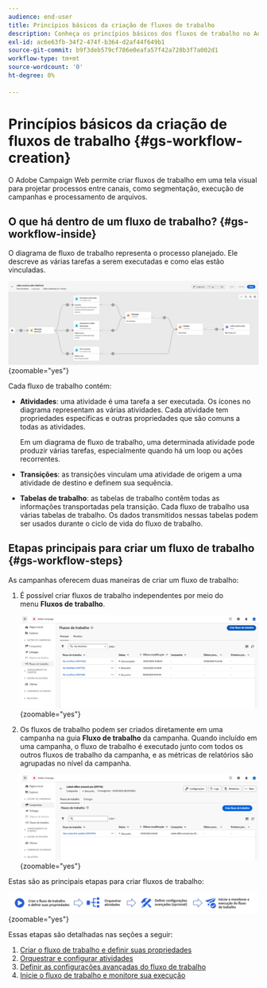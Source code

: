```yaml
---
audience: end-user
title: Princípios básicos da criação de fluxos de trabalho
description: Conheça os princípios básicos dos fluxos de trabalho no Adobe Campaign Web
exl-id: ac6e63fb-34f2-474f-b364-d2af44f649b1
source-git-commit: b9f3deb579cf786e0eafa57f42a728b3f7a002d1
workflow-type: tm+mt
source-wordcount: '0'
ht-degree: 0%

---
```


# Princípios básicos da criação de fluxos de trabalho {#gs-workflow-creation}

O Adobe Campaign Web permite criar fluxos de trabalho em uma tela visual para projetar processos entre canais, como segmentação, execução de campanhas e processamento de arquivos.

## O que há dentro de um fluxo de trabalho? {#gs-workflow-inside}

O diagrama de fluxo de trabalho representa o processo planejado. Ele descreve as várias tarefas a serem executadas e como elas estão vinculadas.

![Diagrama de exemplo de fluxo de trabalho mostrando tarefas e suas conexões](assets/workflow-example.png){zoomable="yes"}

Cada fluxo de trabalho contém:

* **Atividades**: uma atividade é uma tarefa a ser executada. Os ícones no diagrama representam as várias atividades. Cada atividade tem propriedades específicas e outras propriedades que são comuns a todas as atividades.

  Em um diagrama de fluxo de trabalho, uma determinada atividade pode produzir várias tarefas, especialmente quando há um loop ou ações recorrentes.

* **Transições**: as transições vinculam uma atividade de origem a uma atividade de destino e definem sua sequência.

* **Tabelas de trabalho**: as tabelas de trabalho contêm todas as informações transportadas pela transição. Cada fluxo de trabalho usa várias tabelas de trabalho. Os dados transmitidos nessas tabelas podem ser usados durante o ciclo de vida do fluxo de trabalho.

## Etapas principais para criar um fluxo de trabalho {#gs-workflow-steps}

As campanhas oferecem duas maneiras de criar um fluxo de trabalho:

1. É possível criar fluxos de trabalho independentes por meio do menu **Fluxos de trabalho**.

   ![Captura de tela da interface para criação de um fluxo de trabalho independente](assets/create-a-standalone-wf.png){zoomable="yes"}

1. Os fluxos de trabalho podem ser criados diretamente em uma campanha na guia **Fluxo de trabalho** da campanha. Quando incluído em uma campanha, o fluxo de trabalho é executado junto com todos os outros fluxos de trabalho da campanha, e as métricas de relatórios são agrupadas no nível da campanha.

   ![Captura de tela da interface para criação de um fluxo de trabalho dentro de uma campanha](assets/create-a-wf-from-a-campaign.png){zoomable="yes"}

Estas são as principais etapas para criar fluxos de trabalho:

![Diagrama mostrando o processo de criação do fluxo de trabalho](assets/workflow-creation-process.png){zoomable="yes"}

Essas etapas são detalhadas nas seções a seguir:

1. [Criar o fluxo de trabalho e definir suas propriedades](create-workflow.md)
1. [Orquestrar e configurar atividades](orchestrate-activities.md)
1. [Definir as configurações avançadas do fluxo de trabalho](workflow-settings.md)
1. [Inicie o fluxo de trabalho e monitore sua execução](start-monitor-workflows.md)